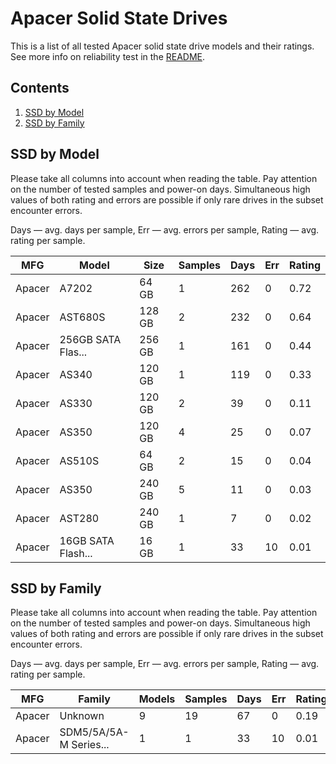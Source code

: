 Apacer Solid State Drives
=========================

This is a list of all tested Apacer solid state drive models and their ratings. See
more info on reliability test in the [README](https://github.com/linuxhw/SMART).

Contents
--------

1. [ SSD by Model  ](#ssd-by-model)
2. [ SSD by Family ](#ssd-by-family)

SSD by Model
------------

Please take all columns into account when reading the table. Pay attention on the
number of tested samples and power-on days. Simultaneous high values of both rating
and errors are possible if only rare drives in the subset encounter errors.

Days   — avg. days per sample,
Err    — avg. errors per sample,
Rating — avg. rating per sample.

| MFG       | Model              | Size   | Samples | Days  | Err   | Rating |
|-----------|--------------------|--------|---------|-------|-------|--------|
| Apacer    | A7202              | 64 GB  | 1       | 262   | 0     | 0.72   |
| Apacer    | AST680S            | 128 GB | 2       | 232   | 0     | 0.64   |
| Apacer    | 256GB SATA Flas... | 256 GB | 1       | 161   | 0     | 0.44   |
| Apacer    | AS340              | 120 GB | 1       | 119   | 0     | 0.33   |
| Apacer    | AS330              | 120 GB | 2       | 39    | 0     | 0.11   |
| Apacer    | AS350              | 120 GB | 4       | 25    | 0     | 0.07   |
| Apacer    | AS510S             | 64 GB  | 2       | 15    | 0     | 0.04   |
| Apacer    | AS350              | 240 GB | 5       | 11    | 0     | 0.03   |
| Apacer    | AST280             | 240 GB | 1       | 7     | 0     | 0.02   |
| Apacer    | 16GB SATA Flash... | 16 GB  | 1       | 33    | 10    | 0.01   |

SSD by Family
-------------

Please take all columns into account when reading the table. Pay attention on the
number of tested samples and power-on days. Simultaneous high values of both rating
and errors are possible if only rare drives in the subset encounter errors.

Days   — avg. days per sample,
Err    — avg. errors per sample,
Rating — avg. rating per sample.

| MFG       | Family                 | Models | Samples | Days  | Err   | Rating |
|-----------|------------------------|--------|---------|-------|-------|--------|
| Apacer    | Unknown                | 9      | 19      | 67    | 0     | 0.19   |
| Apacer    | SDM5/5A/5A-M Series... | 1      | 1       | 33    | 10    | 0.01   |
